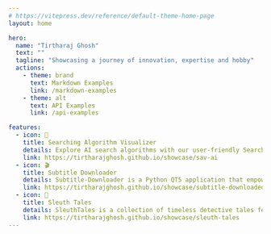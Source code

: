 ```yaml
---
# https://vitepress.dev/reference/default-theme-home-page
layout: home

hero:
  name: "Tirtharaj Ghosh"
  text: ""
  tagline: "Showcasing a journey of innovation, expertise and hobby"
  actions:
    - theme: brand
      text: Markdown Examples
      link: /markdown-examples
    - theme: alt
      text: API Examples
      link: /api-examples

features:
  - icon: 🔎
    title: Searching Algorithm Visualizer
    details: Explore AI search algorithms with our user-friendly Searching Algorithm Visualizer. It uses React and Go.js to create animated visuals and offers many features for easy exploration.
    link: https://tirtharajghosh.github.io/showcase/sav-ai
  - icon: 🎬
    title: Subtitle Downloader
    details: Subtitle-Downloader is a Python QT5 application that empowers you to effortlessly download subtitles for your beloved shows, providing multilingual support with the magic of BeautifulSoup.
    link: https://tirtharajghosh.github.io/showcase/subtitle-downloaded
  - icon: 📖
    title: Sleuth Tales
    details: SleuthTales is a collection of timeless detective tales featuring iconic characters like Feluda, Byomkesh, and many more. Join us on a journey through these classic mysteries and immerse yourself in their intriguing worlds.
    link: https://tirtharajghosh.github.io/showcase/sleuth-tales
---
```


